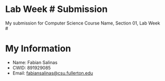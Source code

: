 # Lab Week # Submission

My submission for Computer Science Course Name, Section 01, Lab Week #

# My Information

* Name: Fabian Salinas
* CWID: 891929085
* Email: fabiansalinas@csu.fullerton.edu
